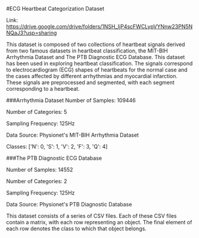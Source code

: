 #ECG Heartbeat Categorization Dataset

Link: https://drive.google.com/drive/folders/1NSH_IjP4scFWCLypVYNnw23PN5NNQaJ3?usp=sharing

This dataset is composed of two collections of heartbeat signals derived from two famous datasets in heartbeat classification, the MIT-BIH Arrhythmia Dataset and The PTB Diagnostic ECG Database.
This dataset has been used in exploring heartbeat classification. The signals correspond to electrocardiogram (ECG) shapes of heartbeats for the normal case and the cases affected by different arrhythmias and myocardial infarction. These signals are preprocessed and segmented, with each segment corresponding to a heartbeat.

###Arrhythmia Dataset
Number of Samples: 109446

Number of Categories: 5

Sampling Frequency: 125Hz

Data Source: Physionet's MIT-BIH Arrhythmia Dataset

Classes: ['N': 0, 'S': 1, 'V': 2, 'F': 3, 'Q': 4]

###The PTB Diagnostic ECG Database

Number of Samples: 14552

Number of Categories: 2

Sampling Frequency: 125Hz

Data Source: Physionet's PTB Diagnostic Database


This dataset consists of a series of CSV files. Each of these CSV files contain a matrix, with each row representing an object. The final element of each row denotes the class to which that object belongs.
